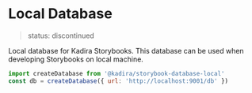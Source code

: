 # Local Database

> status: discontinued

Local database for Kadira Storybooks. This database can be used when developing Storybooks on local machine.

```js
import createDatabase from '@kadira/storybook-database-local'
const db = createDatabase({ url: 'http://localhost:9001/db' })
```
